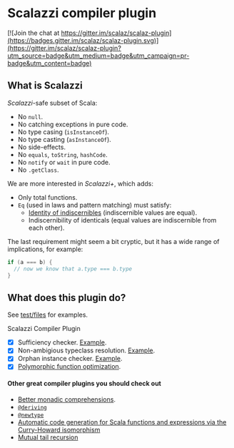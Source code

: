 # Scalazzi compiler plugin

[![Join the chat at https://gitter.im/scalaz/scalaz-plugin](https://badges.gitter.im/scalaz/scalaz-plugin.svg)](https://gitter.im/scalaz/scalaz-plugin?utm_source=badge&utm_medium=badge&utm_campaign=pr-badge&utm_content=badge)

## What is Scalazzi

*Scalazzi*-safe subset of Scala:
 * No `null`.
 * No catching exceptions in pure code.
 * No type casing (`isInstanceOf`).
 * No type casting (`asInstanceOf`).
 * No side-effects.
 * No `equals`, `toString`, `hashCode`.
 * No `notify` or `wait` in pure code.
 * No `.getClass`.
 
We are more interested in *Scalazzi+*, which adds:
 * Only total functions.
 * `Eq` (used in laws and pattern matching) must satisfy: 
   + [Identity of indiscernibles](https://en.wikipedia.org/wiki/Identity_of_indiscernibles) (indiscernible values are equal).
   + Indiscernibility of identicals (equal values are indiscernible from each other).

The last requirement might seem a bit cryptic, but it has a wide range of implications, for example:
```scala
if (a === b) {
  // now we know that a.type === b.type
}
```

## What does this plugin do?
See [test/files](plugin/src/test/files) for examples.

Scalazzi Compiler Plugin
 * [x] Sufficiency checker. [Example](plugin/src/test/files/neg/test_bifunctor.scala).
 * [x] Non-ambigious typeclass resolution. [Example](plugin/src/test/files/pos/ambigious_typeclass_parameters.scala).
 * [x] Orphan instance checker. [Example](plugin/src/test/files/neg/orphan_definitions.scala).
 * [x] [Polymorphic function optimization](doc/PolymorphicFunctionOptimization.md).

#### Other great compiler plugins you should check out
 * [Better monadic comprehensions](https://github.com/oleg-py/better-monadic-for).
 * [`@deriving`](https://gitlab.com/fommil/scalaz-deriving/)
 * [`@newtype`](https://github.com/estatico/scala-newtype)
 * [Automatic code generation for Scala functions and expressions via the Curry-Howard isomorphism](https://github.com/Chymyst/curryhoward)
 * [Mutual tail recursion](https://github.com/wheaties/TwoTails)
